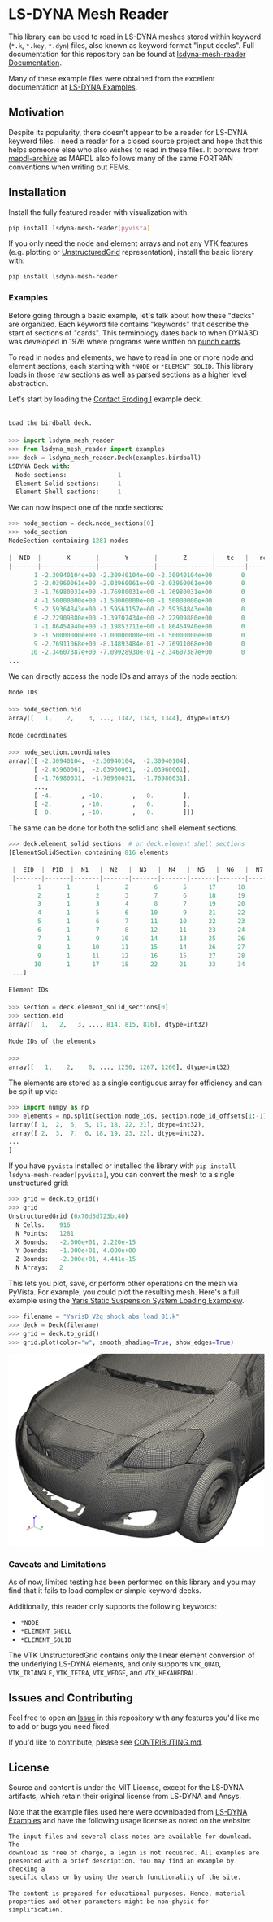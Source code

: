 # LS-DYNA Mesh Reader

This library can be used to read in LS-DYNA meshes stored within keyword
(`*.k`, `*.key`, `*.dyn`) files, also known as keyword format "input
decks". Full documentation for this repository can be found at [lsdyna-mesh-reader Documentation](https://akaszynski.github.io/lsdyna-mesh-reader/).

Many of these example files were obtained from the excellent documentation at
[LS-DYNA Examples](https://www.dynaexamples.com/).

## Motivation

Despite its popularity, there doesn't appear to be a reader for LS-DYNA keyword
files. I need a reader for a closed source project and hope that this helps
someone else who also wishes to read in these files. It borrows from
[mapdl-archive](https://github.com/akaszynski/mapdl-archive) as MAPDL also
follows many of the same FORTRAN conventions when writing out FEMs.

## Installation

Install the fully featured reader with visualization with:

```bash
pip install lsdyna-mesh-reader[pyvista]
```

If you only need the node and element arrays and not any VTK features
(e.g. plotting or
[UnstructuredGrid](https://docs.pyvista.org/api/core/_autosummary/pyvista.unstructuredgrid)
representation), install the basic library with:

```bash
pip install lsdyna-mesh-reader
```

### Examples

Before going through a basic example, let's talk about how these "decks" are organized. Each keyword file contains "keywords" that describe the start of sections of "cards". This terminology dates back to when DYNA3D was developed in 1976 where programs were written on [punch cards](https://en.wikipedia.org/wiki/Punched_card).

To read in nodes and elements, we have to read in one or more node and element sections, each starting with `*NODE` or `*ELEMENT_SOLID`. This library loads in those raw sections as well as parsed sections as a higher level abstraction.

Let's start by loading the [Contact Eroding
I](https://www.dynaexamples.com/introduction/intro-by-a.-tabiei/contact/contact-eroding-i)
example deck.

```py

Load the birdball deck.

>>> import lsdyna_mesh_reader
>>> from lsdyna_mesh_reader import examples
>>> deck = lsdyna_mesh_reader.Deck(examples.birdball)
LSDYNA Deck with:
  Node sections:              1
  Element Solid sections:     1
  Element Shell sections:     1
```

We can now inspect one of the node sections:

```py
>>> node_section = deck.node_sections[0]
>>> node_section
NodeSection containing 1281 nodes

|  NID  |       X       |       Y       |       Z       |   tc   |   rc   |
|-------|---------------|---------------|---------------|--------|--------|
       1 -2.30940104e+00 -2.30940104e+00 -2.30940104e+00        0        0
       2 -2.03960061e+00 -2.03960061e+00 -2.03960061e+00        0        0
       3 -1.76980031e+00 -1.76980031e+00 -1.76980031e+00        0        0
       4 -1.50000000e+00 -1.50000000e+00 -1.50000000e+00        0        0
       5 -2.59364843e+00 -1.59561157e+00 -2.59364843e+00        0        0
       6 -2.22909880e+00 -1.39707434e+00 -2.22909880e+00        0        0
       7 -1.86454940e+00 -1.19853711e+00 -1.86454940e+00        0        0
       8 -1.50000000e+00 -1.00000000e+00 -1.50000000e+00        0        0
       9 -2.76911068e+00 -8.14893484e-01 -2.76911068e+00        0        0
      10 -2.34607387e+00 -7.09928930e-01 -2.34607387e+00        0        0
...

```

We can directly access the node IDs and arrays of the node section:

```py
Node IDs

>>> node_section.nid
array([   1,    2,    3, ..., 1342, 1343, 1344], dtype=int32)

Node coordinates

>>> node_section.coordinates
array([[ -2.30940104,  -2.30940104,  -2.30940104],
       [ -2.03960061,  -2.03960061,  -2.03960061],
       [ -1.76980031,  -1.76980031,  -1.76980031],
       ...,
       [ -4.        , -10.        ,   0.        ],
       [ -2.        , -10.        ,   0.        ],
       [  0.        , -10.        ,   0.        ]])
```

The same can be done for both the solid and shell element sections.

```py
>>> deck.element_solid_sections  # or deck.element_shell_sections
[ElementSolidSection containing 816 elements

 |  EID  |  PID  |  N1   |  N2   |  N3   |  N4   |  N5   |  N6   |  N7   |  N8   |
 |-------|-------|-------|-------|-------|-------|-------|-------|-------|-------|
        1       1       1       2       6       5      17      18      22      21
        2       1       2       3       7       6      18      19      23      22
        3       1       3       4       8       7      19      20      24      23
        4       1       5       6      10       9      21      22      26      25
        5       1       6       7      11      10      22      23      27      26
        6       1       7       8      12      11      23      24      28      27
        7       1       9      10      14      13      25      26      30      29
        8       1      10      11      15      14      26      27      31      30
        9       1      11      12      16      15      27      28      32      31
       10       1      17      18      22      21      33      34      38      37
 ...]

Element IDs

>>> section = deck.element_solid_sections[0]
>>> section.eid
array([  1,   2,   3, ..., 814, 815, 816], dtype=int32)

Node IDs of the elements

>>>
array([   1,    2,    6, ..., 1256, 1267, 1266], dtype=int32)

```

The elements are stored as a single contiguous array for efficiency and can be
split up via:

```py
>>> import numpy as np
>>> elements = np.split(section.node_ids, section.node_id_offsets[1:-1])
[array([ 1,  2,  6,  5, 17, 18, 22, 21], dtype=int32),
 array([ 2,  3,  7,  6, 18, 19, 23, 22], dtype=int32),
...
]
```

If you have `pyvista` installed or installed the library with `pip install
lsdyna-mesh-reader[pyvista]`, you can convert the mesh to a single unstructured
grid:

```py
>>> grid = deck.to_grid()
>>> grid
UnstructuredGrid (0x70d5d723bc40)
  N Cells:    916
  N Points:   1281
  X Bounds:   -2.000e+01, 2.220e-15
  Y Bounds:   -1.000e+01, 4.000e+00
  Z Bounds:   -2.000e+01, 4.441e-15
  N Arrays:   2
```

This lets you plot, save, or perform other operations on the mesh via
PyVista. For example, you could plot the resulting mesh. Here's a full example using the [Yaris Static Suspension System Loading Examplew](https://www.dynaexamples.com/implicit/yaris-static-suspension-system-loading).

```py
>>> filename = "YarisD_V2g_shock_abs_load_01.k"
>>> deck = Deck(filename)
>>> grid = deck.to_grid()
>>> grid.plot(color="w", smooth_shading=True, show_edges=True)
```

![Yaris Static Suspension Mesh](https://github.com/akaszynski/lsdyna-mesh-reader/blob/main/docs/source/images/yaris-mesh.png)

### Caveats and Limitations

As of now, limited testing has been performed on this library and you may find
that it fails to load complex or simple keyword decks.

Additionally, this reader only supports the following keywords:

* `*NODE`
* `*ELEMENT_SHELL`
* `*ELEMENT_SOLID`

The VTK UnstructuredGrid contains only the linear element conversion of the
underlying LS-DYNA elements, and only supports `VTK_QUAD`, `VTK_TRIANGLE`,
`VTK_TETRA`, `VTK_WEDGE`, and `VTK_HEXAHEDRAL`.


## Issues and Contributing

Feel free to open an [Issue](https://github.com/akaszynski/lsdyna-mesh-reader/issues) in this repository with any features you'd like me to add or bugs you need fixed.

If you'd like to contribute, please see [CONTRIBUTING.md](https://github.com/akaszynski/lsdyna-mesh-reader/blob/main/CONTRIBUTING.md).


## License

Source and content is under the MIT License, except for the LS-DYNA artifacts,
which retain their original license from LS-DYNA and Ansys.

Note that the example files used here were downloaded from [LS-DYNA
Examples](https://www.dynaexamples.com/) and have the following usage license
as noted on the website:

    The input files and several class notes are available for download. The
    download is free of charge, a login is not required. All examples are
    presented with a brief description. You may find an example by checking a
    specific class or by using the search functionality of the site.

    The content is prepared for educational purposes. Hence, material
    properties and other parameters might be non-physic for simplification.
